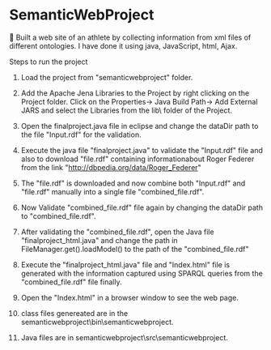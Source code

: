 # SemanticWebProject
 Built a web site of an athlete by collecting information from xml files of different ontologies. I have done it using java, JavaScript, html, Ajax.
 
 Steps to run the project

1. Load the project from "semanticwebproject" folder.

2. Add the Apache Jena Libraries to the Project by right clicking on the Project folder. Click on the Properties-> Java Build Path-> Add External JARS and select the Libraries from the lib\ folder of the Project.

3. Open the finalproject.java file in eclipse and change the dataDir path to the file "Input.rdf" for the validation.

4. Execute the java file "finalproject.java" to validate the "Input.rdf" file and also to download "file.rdf" containing   informationabout Roger Federer from the link "http://dbpedia.org/data/Roger_Federer"

5. The "file.rdf" is downloaded and now combine both "Input.rdf" and "file.rdf" manually into a single file "combined_file.rdf".

6. Now Validate "combined_file.rdf" file again by changing the dataDir path to "combined_file.rdf".

7. After validating the "combined_file.rdf", open the Java file "finalproject_html.java" and change the path in         FileManager.get().loadModel() to the path of the "combined_file.rdf"

8. Execute the "finalproject_html.java" file and "Index.html" file is generated with the information captured using SPARQL queries from   the "combined_file.rdf" file finally.

9. Open the "Index.html" in a browser window to see the web page.

10. class files genereated are in the semanticwebproject\bin\semanticwebproject.

11. Java files are in semanticwebproject\src\semanticwebproject.
